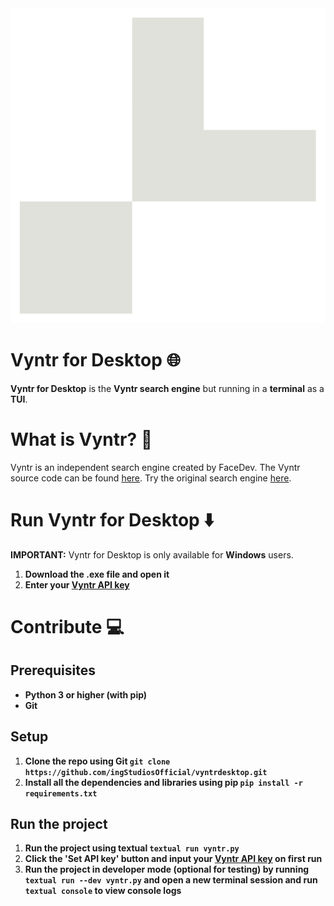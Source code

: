 <img src="./vyntr.svg" />

# Vyntr for Desktop 🌐
**Vyntr for Desktop** is the **Vyntr search engine** but running in a **terminal** as a **TUI**.

# What is Vyntr? 🤔
Vyntr is an independent search engine created by FaceDev. The Vyntr source code can be found [here](https://github.com/outpoot/vyntr). Try the original search engine [here](https://vyntr.com).

# Run Vyntr for Desktop ⬇️
**IMPORTANT:** Vyntr for Desktop is only available for **Windows** users.

1. **Download the .exe file and open it**
2. **Enter your [Vyntr API key](https://vyntr.com/api)**

# Contribute 💻
## Prerequisites
- **Python 3 or higher (with pip)**
- **Git**

## Setup
1. **Clone the repo using Git ```git clone https://github.com/ingStudiosOfficial/vyntrdesktop.git```**
2. **Install all the dependencies and libraries using pip ```pip install -r requirements.txt```**

## Run the project
1. **Run the project using textual ```textual run vyntr.py```**
2. **Click the 'Set API key' button and input your [Vyntr API key](https://vyntr.com/api) on first run**
3. **Run the project in developer mode (optional for testing) by running ```textual run --dev vyntr.py``` and open a new terminal session and run ```textual console``` to view console logs**